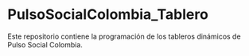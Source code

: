 # PulsoSocialColombia_Tablero
Este repositorio contiene la programación de los tableros dinámicos de Pulso Social Colombia.
